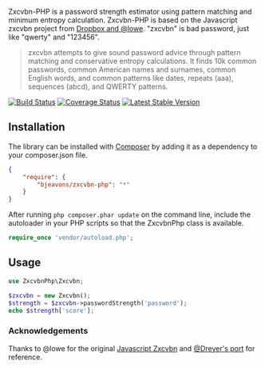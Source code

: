 Zxcvbn-PHP is a password strength estimator using pattern matching and minimum entropy calculation. Zxcvbn-PHP is based on the Javascript zxcvbn project from [Dropbox and @lowe](https://tech.dropbox.com/2012/04/zxcvbn-realistic-password-strength-estimation/). "zxcvbn" is bad password, just like "qwerty" and "123456". 

>zxcvbn attempts to give sound password advice through pattern matching and conservative entropy calculations. It finds 10k common passwords, common American names and surnames, common English words, and common patterns like dates, repeats (aaa), sequences (abcd), and QWERTY patterns.

[![Build Status](https://travis-ci.org/bjeavons/zxcvbn-php.png?branch=master)](https://travis-ci.org/bjeavons/zxcvbn-php)
[![Coverage Status](https://coveralls.io/repos/bjeavons/zxcvbn-php/badge.png?branch=master)](https://coveralls.io/r/bjeavons/zxcvbn-php?branch=master)
[![Latest Stable Version](https://poser.pugx.org/bjeavons/zxcvbn-php/v/stable.png)](https://packagist.org/packages/bjeavons/zxcvbn-php)

## Installation

The library can be installed with [Composer](http://getcomposer.org) by adding it as a dependency to your composer.json file.

```json
{
    "require": {
        "bjeavons/zxcvbn-php": "*"
    }
}
```

After running `php composer.phar update` on the command line, include the
autoloader in your PHP scripts so that the ZxcvbnPhp class is available.

```php
require_once 'vendor/autoload.php';
```

## Usage

```php
use ZxcvbnPhp\Zxcvbn;

$zxcvbn = new Zxcvbn();
$strength = $zxcvbn->passwordStrength('password');
echo $strength['score'];
```

### Acknowledgements
Thanks to @lowe for the original [Javascript Zxcvbn](https://github.com/lowe/zxcvbn)
and [@Dreyer's port](https://github.com/Dreyer/php-zxcvbn) for reference.
